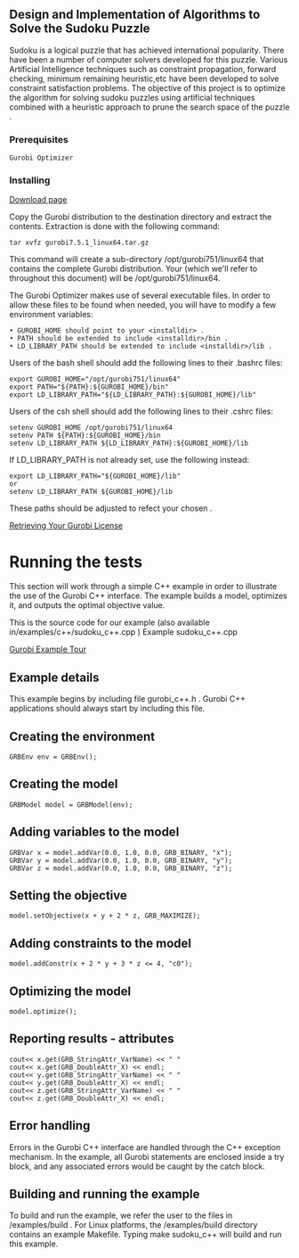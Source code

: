 ## Design and Implementation of Algorithms to Solve the Sudoku Puzzle

Sudoku is a logical puzzle that has achieved international popularity. There have been a
number of computer solvers developed for this puzzle. Various Artificial Intelligence
techniques such as constraint propagation, forward checking, minimum remaining
heuristic,etc have been developed to solve constraint satisfaction problems. The objective
of this project is to optimize the algorithm for solving sudoku puzzles using artificial
techniques combined with a heuristic approach to prune the search space of the puzzle . 

### Prerequisites
```
Gurobi Optimizer 
```
### Installing

[Download page](http://www.gurobi.com/registration/download-reg)

Copy the Gurobi distribution to the destination directory
and extract the contents. Extraction is done with the following command:
```
tar xvfz gurobi7.5.1_linux64.tar.gz
```
This command will create a sub-directory /opt/gurobi751/linux64 that contains the complete
Gurobi distribution. Your <installdir> (which we'll refer to throughout this document) will be
/opt/gurobi751/linux64.

The Gurobi Optimizer makes use of several executable files. In order to allow these files to be found
when needed, you will have to modify a few environment variables:
```
• GUROBI_HOME should point to your <installdir> .
• PATH should be extended to include <installdir>/bin .
• LD_LIBRARY_PATH should be extended to include <installdir>/lib .

```
Users of the bash shell should add the following lines to their .bashrc files:
```
export GUROBI_HOME="/opt/gurobi751/linux64"
export PATH="${PATH}:${GUROBI_HOME}/bin"
export LD_LIBRARY_PATH="${LD_LIBRARY_PATH}:${GUROBI_HOME}/lib"

```
Users of the csh shell should add the following lines to their .cshrc files:
```
setenv GUROBI_HOME /opt/gurobi751/linux64
setenv PATH ${PATH}:${GUROBI_HOME}/bin
setenv LD_LIBRARY_PATH ${LD_LIBRARY_PATH}:${GUROBI_HOME}/lib

```
If LD_LIBRARY_PATH is not already set, use the following instead:
```
export LD_LIBRARY_PATH="${GUROBI_HOME}/lib"
or
setenv LD_LIBRARY_PATH ${GUROBI_HOME}/lib

```
These paths should be adjusted to refect your chosen <installdir> .

[Retrieving Your Gurobi License](https://user.gurobi.com/download/licenses/current)

# Running the tests

This section will work through a simple C++ example in order to illustrate the use of the Gurobi
C++ interface. The example builds a model, optimizes it, and outputs the optimal objective value.

This is the source code for our example (also available in<installdir>/examples/c++/sudoku_c++.cpp )
Example sudoku_c++.cpp
 
[Gurobi Example Tour](http://www.gurobi.com/documentation/#)
  
## Example details
This example begins by including file gurobi_c++.h . Gurobi C++ applications should always start
by including this file.

## Creating the environment
```
GRBEnv env = GRBEnv();
```
 ## Creating the model
 ```
 GRBModel model = GRBModel(env);
 ```
 ## Adding variables to the model
 ```
 GRBVar x = model.addVar(0.0, 1.0, 0.0, GRB_BINARY, "x");
GRBVar y = model.addVar(0.0, 1.0, 0.0, GRB_BINARY, "y");
GRBVar z = model.addVar(0.0, 1.0, 0.0, GRB_BINARY, "z");
 ```
 ## Setting the objective
 ```
 model.setObjective(x + y + 2 * z, GRB_MAXIMIZE);
 
 ```
 ## Adding constraints to the model
  ```
 model.addConstr(x + 2 * y + 3 * z <= 4, "c0");
  ```
 ## Optimizing the model
  ```
 model.optimize();
  ```
 ## Reporting results - attributes
 ```
cout<< x.get(GRB_StringAttr_VarName) << " "
cout<< x.get(GRB_DoubleAttr_X) << endl;
cout<< y.get(GRB_StringAttr_VarName) << " "
cout<< y.get(GRB_DoubleAttr_X) << endl;
cout<< z.get(GRB_StringAttr_VarName) << " "
cout<< z.get(GRB_DoubleAttr_X) << endl;
 ```
## Error handling

Errors in the Gurobi C++ interface are handled through the C++ exception mechanism. In the
example, all Gurobi statements are enclosed inside a try block, and any associated errors would be
caught by the catch block.

## Building and running the example

To build and run the example, we refer the user to the files in <installdir>/examples/build .
For Linux platforms, the <installdir>/examples/build directory contains an example Makefile.
Typing make sudoku_c++ will build and run this example.
 

